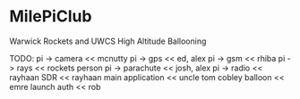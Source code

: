 # MilePiClub
Warwick Rockets and UWCS High Altitude Ballooning

TODO:
	pi -> camera 		<< mcnutty
	pi -> gps			<< ed, alex
	pi -> gsm			<< rhiba
	pi -> rays			<< rockets person
	pi -> parachute		<< josh, alex
	pi -> radio			<< rayhaan
	SDR 				<< rayhaan
	main application	<< uncle tom cobley
	balloon				<< emre
	launch auth			<< rob
